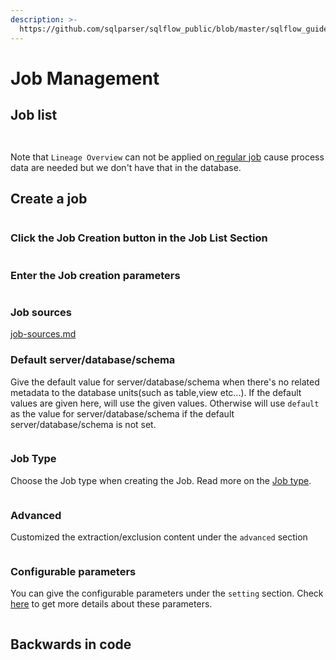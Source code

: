 ```yaml
---
description: >-
  https://github.com/sqlparser/sqlflow_public/blob/master/sqlflow_guide_cn.md#job-list
---
```


# Job Management

## Job list

<figure><img src="../../../.gitbook/assets/185734108-5dc282df-0b49-4061-af2d-c9fa21ab885a.png" alt=""><figcaption></figcaption></figure>

<figure><img src="../../../.gitbook/assets/Screenshot from 2022-11-06 16-29-30.png" alt=""><figcaption></figcaption></figure>

Note that `Lineage Overview` can not be applied on[ regular job](../../getting-started/different-modes-in-gudu-sqlflow/job-mode.md#regular-job) cause process data are needed but we don't have that in the database.

## Create a job

<figure><img src="../../../.gitbook/assets/185737736-814ae584-ab72-4be6-a4f6-6393607d385f.gif" alt=""><figcaption></figcaption></figure>

### Click the Job Creation button in the Job List Section

<figure><img src="../../../.gitbook/assets/20221101205559.png" alt=""><figcaption></figcaption></figure>

### Enter the Job creation parameters&#x20;

<figure><img src="../../../.gitbook/assets/Screenshot from 2022-11-01 21-00-58.png" alt=""><figcaption></figcaption></figure>

### Job sources

[job-sources.md](job-sources.md)

### Default server/database/schema

Give the default value for server/database/schema when there's no related metadata to the database units(such as table,view etc...). If the default values are given here, will use the given values. Otherwise will use `default` as the value for server/database/schema if the default server/database/schema is not set.

<figure><img src="../../../.gitbook/assets/Screenshot from 2022-11-01 21-22-38.png" alt=""><figcaption></figcaption></figure>

### Job Type

Choose the Job type when creating the Job. Read more on the [Job type](../../getting-started/different-modes-in-gudu-sqlflow/job-mode.md).

<figure><img src="../../../.gitbook/assets/Screenshot from 2022-11-01 21-04-21.png" alt=""><figcaption></figcaption></figure>

### Advanced

Customized the extraction/exclusion content under the `advanced` section

<figure><img src="../../../.gitbook/assets/Screenshot from 2022-11-01 21-06-07.png" alt=""><figcaption></figcaption></figure>

### Configurable parameters

You can give the configurable parameters under the `setting` section. Check [here](../settings.md#configurable-parameters-when-creating-jobs-or-visualizing-the-sql-in-sql-editor) to get more details about these parameters.

<figure><img src="../../../.gitbook/assets/Screenshot from 2022-11-01 21-08-42.png" alt=""><figcaption></figcaption></figure>

## Backwards in code

<figure><img src="../../../.gitbook/assets/185738467-b8485e3c-cbc4-4ceb-ab20-5e869908551b.gif" alt=""><figcaption></figcaption></figure>

